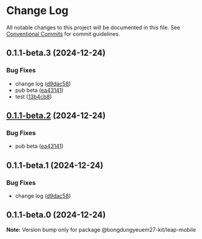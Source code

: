 # Change Log

All notable changes to this project will be documented in this file.
See [Conventional Commits](https://conventionalcommits.org) for commit guidelines.

## 0.1.1-beta.3 (2024-12-24)

### Bug Fixes

- change log ([d9dac58](https://github.com/cosmology-tech/cosmos-kit/commit/d9dac58484ba1c1d65dbdb5cdafcc51c6a03a987))
- pub beta ([ea43141](https://github.com/cosmology-tech/cosmos-kit/commit/ea431417494d07cc7d217c20e962e224d56583a9))
- test ([13b4cb8](https://github.com/cosmology-tech/cosmos-kit/commit/13b4cb84123a089ce69e17f4c208580dbe94aa69))

## [0.1.1-beta.2](https://github.com/cosmology-tech/cosmos-kit/compare/@bongdungyeuem27-kit/leap-mobile@0.1.1-beta.1...@bongdungyeuem27-kit/leap-mobile@0.1.1-beta.2) (2024-12-24)

### Bug Fixes

- pub beta ([ea43141](https://github.com/cosmology-tech/cosmos-kit/commit/ea431417494d07cc7d217c20e962e224d56583a9))

## 0.1.1-beta.1 (2024-12-24)

### Bug Fixes

- change log ([d9dac58](https://github.com/cosmology-tech/cosmos-kit/commit/d9dac58484ba1c1d65dbdb5cdafcc51c6a03a987))

## 0.1.1-beta.0 (2024-12-24)

**Note:** Version bump only for package @bongdungyeuem27-kit/leap-mobile
